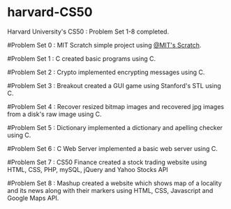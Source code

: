 # harvard-CS50
Harvard University's CS50 : Problem Set 1-8 completed.

#Problem Set 0 : MIT Scratch
simple project using [@MIT's Scratch](https://scratch.mit.edu/).

#Problem Set 1 : C
created basic programs using C.

#Problem Set 2 : Crypto
implemented encrypting messages using C.

#Problem Set 3 : Breakout
created a GUI game using Stanford's STL using C.

#Problem Set 4 : Recover
resized bitmap images and recovered jpg images from a disk's raw image using C.

#Problem Set 5 : Dictionary
implemented a dictionary and apelling checker using C.

#Problem Set 6 : C Web Server
implemented a basic web server using C.

#Problem Set 7 : CS50 Finance
created a stock trading website using HTML, CSS, PHP, mySQL, jQuery and Yahoo Stocks API

#Problem Set 8 : Mashup
created a website which shows map of a locality and its news along with their markers using HTML, CSS, Javascript and Google Maps API.
